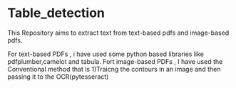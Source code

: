 # Table_detection

This Repository aims to extract text from text-based pdfs and image-based pdfs.

For text-based PDFs , i have used some python based libraries like pdfplumber,camelot and tabula.
Fort image-based PDFs , I have used the Conventional method that is 
1)Traicng the contours in an image and then passing it to the OCR(pytesseract)
